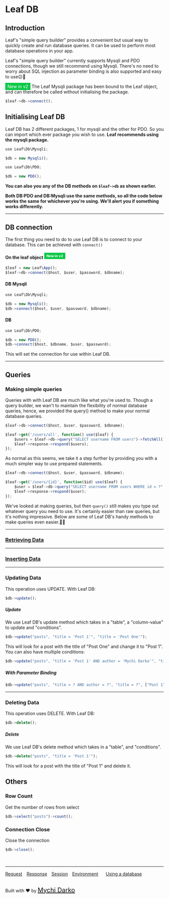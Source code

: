 # Leaf DB

## Introduction

Leaf's "simple query builder" provides a convenient but usual way to quickly create and run database queries. It can be used to perform most database operations in your app.

Leaf's "simple query builder" currently supports Mysqli and PDO connections, though we still recommend using Mysqli. There's no need to worry about SQL injection as parameter binding is also supported and easy to use😉💪

<span style="background: rgb(11, 200, 70); color: white; padding: 3px 7px; font-size: 14px;">New in v2</span> The Leaf Mysqli package has been bound to the Leaf object, and can therefore be called without initialising the package.

```js
$leaf->db->connect();
```

## Initialising Leaf DB
Leaf DB has 2 different packages, 1 for mysqli and the other for PDO. So you can import which ever package you wish to use. **Leaf recommends using the mysqli package.**

```js
use Leaf\Db\Mysqli;

$db = new Mysqli();

use Leaf\Db\PDO;

$db = new PDO();
```
**You can also you any of the DB methods on `$leaf->db` as shown earlier.**

**Both DB:PDO and DB:Mysqli use the same methods, so all the code below works the same for whichever you're using. We'll alert you if something works differently.**

<hr>

## DB connection

The first thing you need to do to use Leaf DB is to connect to your database. This can be achieved with `connect()`

#### On the leaf object <sup><span style="background: rgb(11, 200, 70); color: white; padding: 3px 7px; font-size: 11px;">New in v2</span></sup>
```js
$leaf = new Leaf\App();
$leaf->db->connect($host, $user, $password, $dbname);
```

#### DB Mysqli
```js
use Leaf\Db\Mysqli;

$db = new Mysqli();
$db->connect($host, $user, $password, $dbname);
```

#### DB 
```js
use Leaf\Db\PDO;

$db = new PDO();
$db->connect($host, $dbname, $user, $password);
```
This will set the connection for use within Leaf DB.

<hr>

## Queries

### Making simple queries
Queries with with Leaf DB are much like what you're used to. Though a query builder, we wan't to maintain the flexibility of normal database queries, hence, we provided the query() method to make your normal database queries.

```js
$leaf->db->connect($host, $user, $password, $dbname);

$leaf->get('/users/all', function() use($leaf) {
	$users = $leaf->db->query("SELECT username FROM users")->fetchAll();
	$leaf->response->respond($users);
});
```
As normal as this seems, we take it a step further by providing you with a much simpler way to use prepared statements.

```js
$leaf->db->connect($host, $user, $password, $dbname);

$leaf->get('/users/{id}', function($id) use($leaf) {
	$user = $leaf->db->query("SELECT username FROM users WHERE id = ?", [$id])->fetchObj();
	$leaf->response->respond($user);
});
```

We've looked at making queries, but then `query()` still makes you type out whatever query you need to use. It's certainly easier than raw queries, but it's nothing impressive. Below are some of Leaf DB's handy methods to make queries even easier.💪😉

<hr>

### [Retrieving Data](2.1database/select)

<hr>

### [Inserting Data](2.1database/insert)

<hr>

### Updating Data
This operation uses UPDATE. With Leaf DB:

```js
$db->update();
```

##### Update
We use Leaf DB's update method which takes in a "table", a "column-value" to update and "conditions".

```js
$db->update("posts", "title = 'Post 1'", "title = 'Post One'");
```

This will look for a post with the title of "Post One" and change it to "Post 1".
You can also have multiple conditions:

```js
$db->update("posts", "title = 'Post 1' AND author = 'Mychi Darko'", "title = 'Post One'");
```

##### With Parameter Binding

```js
$db->update("posts", "title = ? AND author = ?", "title = ?", ["Post 1", "Mychi Darko", "Post One"]);
```

<hr>

### Deleting Data
This operation uses DELETE. With Leaf DB:

```js
$db->delete();
```

##### Delete
We use Leaf DB's delete method which takes in a "table", and "conditions".

```js
$db->delete("posts", "title = 'Post 1'");
```

This will look for a post with the title of "Post 1" and delete it.


## Others
### Row Count
Get the number of rows from select

```js
$db->select("posts")->count();
```

### Connection Close
Close the connection

```js
$db->close();
```

<br>
<hr>

<a href="#/2.1http/request" style="margin: 0px">Request</a>
<a href="#/2.1http/response" style="margin: 0px 10px;">Response</a>
<a href="#/2.1http/session" style="margin: 0px; 10px;">Session</a>
<a href="#/2.1environment" style="margin: 0px 10px;">Environment</a>
<a href="#/2.1database" style="margin: 0px 10px;">Using a database</a>

<br>
Built with ❤ by <a href="https://mychi.netlify.com" style="font-size: 20px; color: #111;" target="_blank">Mychi Darko</a>
